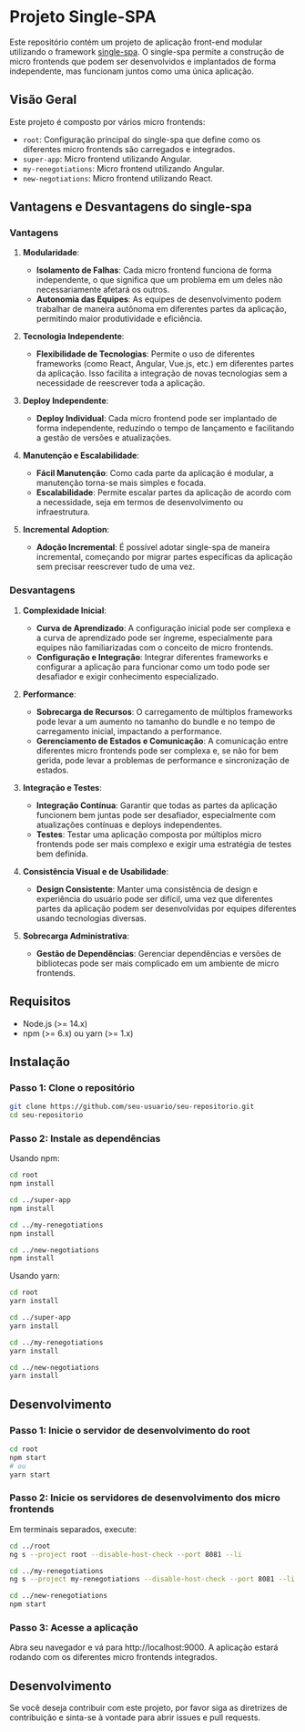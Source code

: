 # Projeto Single-SPA

Este repositório contém um projeto de aplicação front-end modular utilizando o framework [single-spa](https://single-spa.js.org/). O single-spa permite a construção de micro frontends que podem ser desenvolvidos e implantados de forma independente, mas funcionam juntos como uma única aplicação.

## Visão Geral

Este projeto é composto por vários micro frontends:

- `root`: Configuração principal do single-spa que define como os diferentes micro frontends são carregados e integrados.
- `super-app`: Micro frontend utilizando Angular.
- `my-renegotiations`: Micro frontend utilizando Angular.
- `new-negotiations`: Micro frontend utilizando React.

## Vantagens e Desvantagens do single-spa

### Vantagens

1. **Modularidade**:
   - **Isolamento de Falhas**: Cada micro frontend funciona de forma independente, o que significa que um problema em um deles não necessariamente afetará os outros.
   - **Autonomia das Equipes**: As equipes de desenvolvimento podem trabalhar de maneira autônoma em diferentes partes da aplicação, permitindo maior produtividade e eficiência.

2. **Tecnologia Independente**:
   - **Flexibilidade de Tecnologias**: Permite o uso de diferentes frameworks (como React, Angular, Vue.js, etc.) em diferentes partes da aplicação. Isso facilita a integração de novas tecnologias sem a necessidade de reescrever toda a aplicação.

3. **Deploy Independente**:
   - **Deploy Individual**: Cada micro frontend pode ser implantado de forma independente, reduzindo o tempo de lançamento e facilitando a gestão de versões e atualizações.

4. **Manutenção e Escalabilidade**:
   - **Fácil Manutenção**: Como cada parte da aplicação é modular, a manutenção torna-se mais simples e focada.
   - **Escalabilidade**: Permite escalar partes da aplicação de acordo com a necessidade, seja em termos de desenvolvimento ou infraestrutura.

5. **Incremental Adoption**:
   - **Adoção Incremental**: É possível adotar single-spa de maneira incremental, começando por migrar partes específicas da aplicação sem precisar reescrever tudo de uma vez.

### Desvantagens

1. **Complexidade Inicial**:
   - **Curva de Aprendizado**: A configuração inicial pode ser complexa e a curva de aprendizado pode ser íngreme, especialmente para equipes não familiarizadas com o conceito de micro frontends.
   - **Configuração e Integração**: Integrar diferentes frameworks e configurar a aplicação para funcionar como um todo pode ser desafiador e exigir conhecimento especializado.

2. **Performance**:
   - **Sobrecarga de Recursos**: O carregamento de múltiplos frameworks pode levar a um aumento no tamanho do bundle e no tempo de carregamento inicial, impactando a performance.
   - **Gerenciamento de Estados e Comunicação**: A comunicação entre diferentes micro frontends pode ser complexa e, se não for bem gerida, pode levar a problemas de performance e sincronização de estados.

3. **Integração e Testes**:
   - **Integração Contínua**: Garantir que todas as partes da aplicação funcionem bem juntas pode ser desafiador, especialmente com atualizações contínuas e deploys independentes.
   - **Testes**: Testar uma aplicação composta por múltiplos micro frontends pode ser mais complexo e exigir uma estratégia de testes bem definida.

4. **Consistência Visual e de Usabilidade**:
   - **Design Consistente**: Manter uma consistência de design e experiência do usuário pode ser difícil, uma vez que diferentes partes da aplicação podem ser desenvolvidas por equipes diferentes usando tecnologias diversas.

5. **Sobrecarga Administrativa**:
   - **Gestão de Dependências**: Gerenciar dependências e versões de bibliotecas pode ser mais complicado em um ambiente de micro frontends.

## Requisitos

- Node.js (>= 14.x)
- npm (>= 6.x) ou yarn (>= 1.x)

## Instalação

### Passo 1: Clone o repositório

```bash
git clone https://github.com/seu-usuario/seu-repositorio.git
cd seu-repositorio
```

### Passo 2: Instale as dependências

Usando npm:

```bash
cd root
npm install

cd ../super-app
npm install

cd ../my-renegotiations
npm install

cd ../new-negotiations
npm install
```

Usando yarn:

```bash
cd root
yarn install

cd ../super-app
yarn install

cd ../my-renegotiations
yarn install

cd ../new-negotiations
yarn install
```

## Desenvolvimento

### Passo 1: Inicie o servidor de desenvolvimento do root

```bash
cd root
npm start
# ou
yarn start
```

### Passo 2: Inicie os servidores de desenvolvimento dos micro frontends

Em terminais separados, execute:

```bash
cd ../root
ng s --project root --disable-host-check --port 8081 --li
```

```bash
cd ../my-renegotiations
ng s --project my-renegotiations --disable-host-check --port 8081 --li
```

```bash
cd ../new-renegotiations
npm start
```

### Passo 3: Acesse a aplicação
Abra seu navegador e vá para http://localhost:9000. A aplicação estará rodando com os diferentes micro frontends integrados.

## Desenvolvimento
Se você deseja contribuir com este projeto, por favor siga as diretrizes de contribuição e sinta-se à vontade para abrir issues e pull requests.